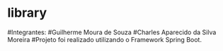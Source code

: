 # library
#Integrantes: 
#Guilherme Moura de Souza
#Charles Aparecido da Silva Moreira
#Projeto foi realizado utilizando o Framework Spring Boot.

        
